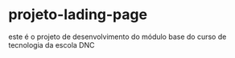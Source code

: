 # projeto-lading-page
este é o projeto de desenvolvimento do módulo base do curso de tecnologia da escola DNC
